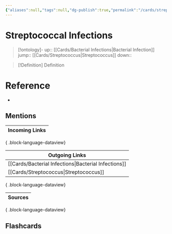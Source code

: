 ```yaml
---
{"aliases":null,"tags":null,"dg-publish":true,"permalink":"/cards/streptococcal-infections/","dgPassFrontmatter":true}
---
```


# Streptococcal Infections

> [!ontology]-
> up:: [[Cards/Bacterial Infections\|Bacterial Infection]]
> jump:: [[Cards/Streptococcus\|Streptococcus]]
> down:: 

> [!Definition] Definition

# Reference

- 

## Mentions

| Incoming Links |
| -------------- |

{ .block-language-dataview}

| Outgoing Links                                          |
| ------------------------------------------------------- |
| [[Cards/Bacterial Infections\|Bacterial Infections]] |
| [[Cards/Streptococcus\|Streptococcus]]               |

{ .block-language-dataview}

| Sources |
| ------- |

{ .block-language-dataview}

## Flashcards